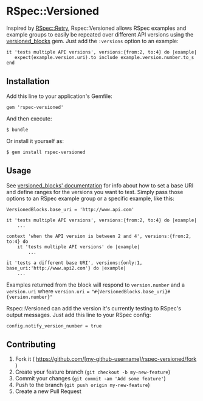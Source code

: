 # RSpec::Versioned

Inspired by [RSpec::Retry](https://github.com/y310/rspec-retry), Rspec::Versioned allows RSpec examples and example groups to easily be repeated over different API versions using the [versioned_blocks](https://github.com/devend711/versioned_blocks) gem. Just add the `:versions` option to an example:

	it 'tests multiple API versions', versions:{from:2, to:4} do |example|
       expect(example.version.uri).to include example.version.number.to_s
    end

## Installation

Add this line to your application's Gemfile:

    gem 'rspec-versioned'

And then execute:

    $ bundle

Or install it yourself as:

    $ gem install rspec-versioned

## Usage

See [versioned_blocks' documentation](https://github.com/devend711/versioned_blocks) for info about how to set a base URI and define ranges for the versions you want to test. Simply pass those options to an RSpec example group or a specific example, like this:

	VersionedBlocks.base_uri = 'http://www.api.com'

	it 'tests multiple API versions', versions:{from:2, to:4} do |example|
		...

	context 'when the API version is between 2 and 4', versions:{from:2, to:4} do
		it 'tests multiple API versions' do |example|
			...

	it 'tests a different base URI', versions:{only:1, base_uri:'http://www.api2.com'} do |example|
		...

Examples returned from the block will respond to `version.number` and a `version.uri` where `version.uri` = `"#{VersionedBlocks.base_uri}#{version.number}"`

Rspec::Versioned can add the version it's currently testing to RSpec's output messages. Just add this line to your RSpec config:

	config.notify_version_number = true

## Contributing

1. Fork it ( https://github.com/[my-github-username]/rspec-versioned/fork )
2. Create your feature branch (`git checkout -b my-new-feature`)
3. Commit your changes (`git commit -am 'Add some feature'`)
4. Push to the branch (`git push origin my-new-feature`)
5. Create a new Pull Request
